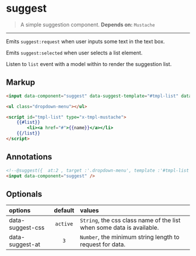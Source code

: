 # suggest

> A simple suggestion component.
>**Depends on:** `Mustache`

---

Emits `suggest:request` when user inputs some text in the text box.

Emits `suggest:selected` when user selects a list element.

Listen to `list` event with a model within to render the suggestion list.

## Markup

```html
<input data-component="suggest" data-suggest-template="#tmpl-list" data-suggest-target=".dropdown-menu" />

<ul class="dropdown-menu"></ul>

<script id="tmpl-list" type="x-tmpl-mustache">
	{{#list}}
		<li><a href="#">{{name}}</a></li>
	{{/list}}
</script>
```

## Annotations

```html
<!--@suggest({  at:2 , target :'.dropdown-menu', template :'#tmpl-list', css:'show' })-->
<input data-component="suggest" />
```

## Optionals

| options                |     default      |        values
|:--------------         |:----------------:|:-----------------
| data-suggest-css       |    `active`      |       `String`,  the css class name of the list when some data is available.
| data-suggest-at        |    `3`           |       `Number`,  the minimum string length to request for data.
